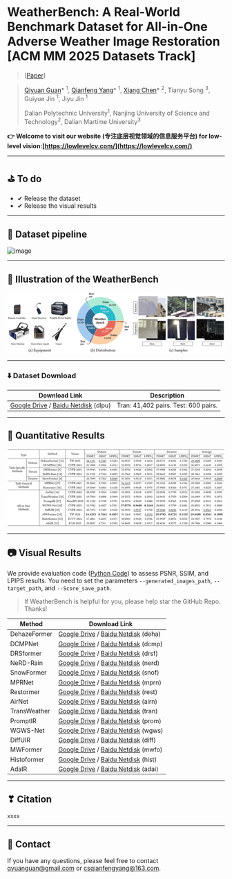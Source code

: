 


# WeatherBench: A Real-World Benchmark Dataset for All-in-One Adverse Weather Image Restoration <br> [ACM MM 2025 Datasets Track]

> [[Paper]()]

> [Qiyuan Guan](https://guanqiyuan.github.io/)* <sup>1</sup>, [Qianfeng Yang](https://ncfjd.github.io/)* <sup>1</sup>, [Xiang Chen](https://cschenxiang.github.io/)* <sup>2</sup>,  Tianyu Song <sup>3</sup>, Guiyue Jin <sup>1</sup>, Jiyu Jin <sup>1</sup>
>
> Dalian Polytechnic University<sup>1</sup>, Nanjing University of Science and Technology<sup>2</sup>, Dalian Martime University<sup>3</sup>


 **👉️ Welcome to visit our website (专注底层视觉领域的信息服务平台) for low-level vision:[https://lowlevelcv.com/](https://lowlevelcv.com/)**

---

## ⛳️ To do

* ✔ Release the dataset
* ✔ Release the visual results
---

## :hammer: Dataset pipeline
![image](https://github.com/guanqiyuan/WeatherIR/blob/main/figs/data_pipeline.jpg)

---

## 🔎 Illustration of the WeatherBench
![image](https://github.com/guanqiyuan/WeatherBench/blob/main/figs/data.jpg)

---

### ⬇️ Dataset Download
| Download Link | Description |
|---------|------|
| [Google Drive](https://drive.google.com/drive/folders/1TWIqyxPewjIzdtcO2Nuo0gSnlAzWCSSm?usp=drive_link) / [Baidu Netdisk](https://pan.baidu.com/s/1k-bEe7d_LHSUMNHr9_-9uA) (dlpu) | Tran: 41,402 pairs.    Test: 600 pairs. |

---


## 📘 Quantitative Results
![image](https://github.com/guanqiyuan/WeatherBench/blob/main/figs/Quantitative_Results.jpg)


---

## 📷️ Visual Results

We provide evaluation code ([Python Code](https://github.com/guanqiyuan/WeatherBench/blob/main/evaluation.py)) to assess PSNR, SSIM, and LPIPS results. You need to set the parameters `--generated_images_path`, `--target_path`, and `--Score_save_path`.

> If WeatherBench is helpful for you, please help star the GitHub Repo. Thanks!
>
> 
| Method | Download Link |
|---------|------|
| DehazeFormer | [Google Drive](https://drive.google.com/file/d/1RuhlakyTOoMmryIQHQ2Nxn8unwyiqaA_/view?usp=drive_link) / [Baidu Netdisk](https://pan.baidu.com/s/1cV1-D58AMEfMdfHD67WHqg) (deha) |
| DCMPNet | [Google Drive](https://drive.google.com/file/d/1mrwOc9dHz_bzgUhuPfTNiHzJCOOdbzEr/view?usp=drive_link) / [Baidu Netdisk](https://pan.baidu.com/s/1lBzuuNBbcOF6YZzV-15c5w) (dcmp) |
| DRSformer | [Google Drive](https://drive.google.com/file/d/1_KKcxZu3o7xopwcSRdDMySDwhNJxVhlF/view?usp=drive_link) / [Baidu Netdisk](https://pan.baidu.com/s/1l1D7z310hSm-tshdat0__g) (drsf) |
| NeRD-Rain | [Google Drive](https://drive.google.com/file/d/1dDMHOyX3M_Wej81Xe8oBZX7ZZpD_Nnqf/view?usp=drive_link) / [Baidu Netdisk](https://pan.baidu.com/s/1TEISi-iru9pDp_UpJ-K5Kg) (nerd) |
| SnowFormer | [Google Drive](https://drive.google.com/file/d/1j6ldRL0dZgpOLTdC4cDOSpNj_JkMx-nj/view?usp=drive_link) / [Baidu Netdisk](https://pan.baidu.com/s/1XJXN0sky6Xe6WEOuni0n2g) (snof) |
| MPRNet | [Google Drive](https://drive.google.com/file/d/1GRUXUNtDYYcpy4GSdZ1bqUibZ2HMe3PV/view?usp=drive_link) / [Baidu Netdisk](https://pan.baidu.com/s/1UOyDO-k4h5VyYC24nkCPEQ) (mprn) |
| Restormer | [Google Drive](https://drive.google.com/file/d/1suoKuCahKECsA_u0rApJZrOtdGBMqJ6O/view?usp=drive_link) / [Baidu Netdisk](https://pan.baidu.com/s/1qOT1r0pr2JWdV5ptsoFgdw) (rest) |
| AirNet | [Google Drive](https://drive.google.com/file/d/1Gu5Zzp61DLfOJzO2ZF1odqQkBVbDra42/view?usp=drive_link) / [Baidu Netdisk](https://pan.baidu.com/s/1YouRqNem3K-XtFBMkJnaOA) (airn) |
| TransWeather | [Google Drive](https://drive.google.com/file/d/189BGlLQQWNzqf8aRunvIC_kPh5ZqGIkM/view?usp=drive_link) / [Baidu Netdisk](https://pan.baidu.com/s/19HEzydiYen7XK6cipCbI4A) (tran) |
| PromptIR | [Google Drive](https://drive.google.com/file/d/1TtJlK2Bf_ZtlTzavSnyQa2E706xSf0zf/view?usp=drive_link) / [Baidu Netdisk](https://pan.baidu.com/s/1AxKpHAcM2UIE52Iad4CoSw) (prom) |
| WGWS-Net | [Google Drive](https://drive.google.com/file/d/1IwrbeEJ92PXwefkh3swj_9Cg3OD9vhR1/view?usp=drive_link) / [Baidu Netdisk](https://pan.baidu.com/s/1fzkq2fTaYeitC02zlV6yZw) (wgws) |
| DiffUIR | [Google Drive](https://drive.google.com/file/d/1RsjgN5zfHZtdJ5E9jkXAcNOQgdRb292I/view?usp=drive_link) / [Baidu Netdisk](https://pan.baidu.com/s/1UCngiy_WBLKNtOXWPupGqg) (diff) |
| MWFormer | [Google Drive](https://drive.google.com/file/d/1Bac20_ffU9W54S36KlNDo0_pbfMpzzTQ/view?usp=drive_link) / [Baidu Netdisk](https://pan.baidu.com/s/1YoEKMUMnCOQhsn0HGUZLJg) (mwfo) |
| Histoformer | [Google Drive](https://drive.google.com/file/d/1zSu1kEbOy9XpLOKiB59k8RZsys91UYp6/view?usp=drive_link) / [Baidu Netdisk](https://pan.baidu.com/s/1bPEbpyxbJ3hh_J2o6Bkr2Q) (hist) |
| AdaIR | [Google Drive](https://drive.google.com/file/d/19wbuZDCWAR1RhtzsS7DsBFdqvYEczMhY/view?usp=drive_link) / [Baidu Netdisk](https://pan.baidu.com/s/1jWxwv36Gxz-EjJ-gbT3U5g) (adai) |

---

## ❣ Citation
`xxxx`

---

## 📧 Contact
If you have any questions, please feel free to contact qyuanguan@gmail.com or csqianfengyang@163.com.
